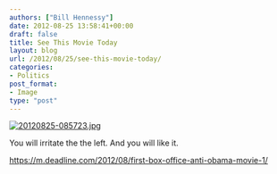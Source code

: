 ```yaml
---
authors: ["Bill Hennessy"]
date: 2012-08-25 13:58:41+00:00
draft: false
title: See This Movie Today
layout: blog
url: /2012/08/25/see-this-movie-today/
categories:
- Politics
post_format:
- Image
type: "post"
---
```


[![20120825-085723.jpg](https://ludicrite.files.wordpress.com/2012/08/20120825-085723.jpg)
](https://ludicrite.files.wordpress.com/2012/08/20120825-085723.jpg)

You will irritate the the left. And you will like it.  

https://m.deadline.com/2012/08/first-box-office-anti-obama-movie-1/
